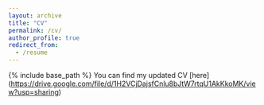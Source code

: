 ```yaml
---
layout: archive
title: "CV"
permalink: /cv/
author_profile: true
redirect_from:
  - /resume
---
```


{% include base_path %}
You can find my updated CV [here] (https://drive.google.com/file/d/1H2VCjDajsfCnlu8bJtW7rtqU1AkKkoMK/view?usp=sharing)
 
